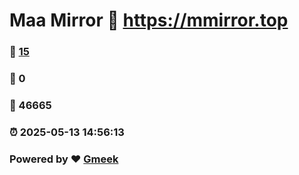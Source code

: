 # Maa Mirror :link: https://mmirror.top 
### :page_facing_up: [15](https://mmirror.top/tag.html) 
### :speech_balloon: 0 
### :hibiscus: 46665 
### :alarm_clock: 2025-05-13 14:56:13 
### Powered by :heart: [Gmeek](https://github.com/Meekdai/Gmeek)
